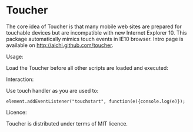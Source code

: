 Toucher
=======

The core idea of Toucher is that many mobile web sites are prepared for touchable devices but are incompatible with new Internet Explorer 10. This package automatically mimics touch events in IE10 browser. Intro page is available on http://aichi.github.com/toucher.

Usage:

Load the Toucher before all other scripts are loaded and executed:

<!--[if gte IE 10]><script type="text/javascript" src="js/touch.js"></script><![endif]-->

Interaction:

Use touch handler as you are used to:

`element.addEventListener("touchstart", function(e){console.log(e)});`

Licence:

Toucher is distributed under terms of MIT licence.
